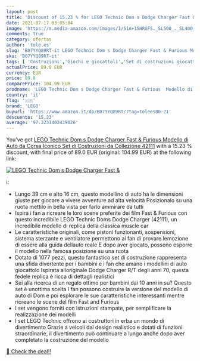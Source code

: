 ```yaml
---
layout: post
title: 'Discount of 15.23 % for LEGO Technic Dom s Dodge Charger Fast & '
date: 2021-07-17 03:05:04
image: 'https://m.media-amazon.com/images/I/51A+15HRGFS._SL500_._SL400_.jpg'
comments: true
category: ofertas
author: 'tole.es'
slug: 'B07YYQ89RT-it LEGO Technic Dom s Dodge Charger Fast & Furious Modello di...'
sku: 'B07YYQ89RT-it'
tags: [ 'Costruzioni','Giochi e giocattoli','Set di costruzioni giocattolo','lego', ]
actualPrice: 89.0 EUR
currency: EUR
price: 89.0
comparePrice: 104.99 EUR
prodname: 'LEGO Technic Dom s Dodge Charger Fast & Furious  Modello di Auto da Corsa Iconico  Set di Costruzioni da Collezione  42111'
country: 'it'
flag: '🇮🇹'
brand: 'LEGO'
buyurl: 'https://www.amazon.it/dp/B07YYQ89RT/?tag=tolees00-21'
descuento: '15.23'
average: '97.3231402439026'
---
```


You've got [LEGO Technic Dom s Dodge Charger Fast & Furious  Modello di Auto da Corsa Iconico  Set di Costruzioni da Collezione  42111](https://www.amazon.it/dp/B07YYQ89RT/?tag=tolees00-21) with a  15.23 % discount, with final price of 89.0 EUR (original: 104.99 EUR) at the following link:

[![LEGO Technic Dom s Dodge Charger Fast & ](https://m.media-amazon.com/images/I/51A+15HRGFS._SL500_._SL400_.jpg)](https://www.amazon.it/dp/B07YYQ89RT/?tag=tolees00-21)

ℹ️:

- Lungo 39 cm e alto 16 cm, questo modellino di auto ha le dimensioni giuste per giocare a vivere avventure ad alta velocità Posizionalo su una ruota mettilo in bella vista per farlo ammirare da tutti
- Ispira i fan a ricreare le loro scene preferite dei film Fast & Furious con questo incredibile LEGO Technic Doms Dodge Charger (42111), un incredibile modello di replica della classica muscle car
- Le caratteristiche originali, come pistoni funzionanti, sospensioni, sistema sterzante e ventilatore permettono ai fan di provare lemozione di essere alla guida dellauto reale E dopo aver giocato, possono esporre il modello nella famosa posizione su una ruota
- Dotato di 1077 pezzi, questo fantastico set di costruzione rappresenta una sfida divertente per i bambini e i fan che amano i modellini di auto giocattolo Ispirata alloriginale Dodge Charger R/T degli anni 70, questa fedele replica è ricca di dettagli realistici
- Sei alla ricerca di un regalo ottimo per bambini dai 10 anni in su? Questo set è unottima scelta I fan possono costruire la versione del modello di auto di Dom e poi esplorare le sue caratteristiche interessanti mentre ricreano le scene del film Fast and Furious
- I set vengono forniti con istruzioni stampate, per semplificare la realizzazione dei modelli
- I set LEGO Technic offrono ai costruttori in erba un mondo di divertimento Grazie a veicoli dal design realistico e dotati di funzioni straordinarie, il divertimento può continuare a lungo anche dopo aver completato la costruzione del modello

[🛒 Check the deal!!](https://www.amazon.it/dp/B07YYQ89RT/?tag=tolees00-21)
